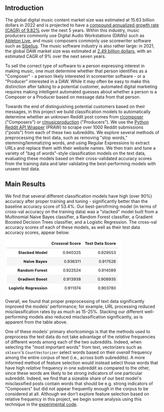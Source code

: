 ## Introduction

The global digital music content market size was estimated at 15.63 billion dollars in 2022 and is projected to have a [compound annualized growth rate (CAGR) of 9.82%](https://www.businesswire.com/news/home/20220517005741/en/The-Worldwide-Digital-Music-Content-Industry-is-Expected-to-Reach-25-Billion-by-2027---ResearchAndMarkets.com) over the next 5 years.  Within this industry, music producers commonly use Digital Audio Workstations (DAWs) such as [Ableton Live](https://www.ableton.com/en/shop/live/), and music composers commonly use scorewriter software such as [Sibelius](https://www.avid.com/sibelius).  The music software industry is also rather large: in 2021, the global DAW market size was estimated at [2.49 billion dollars](https://www.fortunebusinessinsights.com/industry-reports/digital-audio-workstation-market-100150), with an estimated CAGR of 9% over the next seven years.

To sell the correct type of software to a person expressing interest in making music, one must determine whether that person identifies as a "Composer" - a person likely interested in scorewriter software - or a "Producer" interested in a DAW.  While it may often be easy to make this distinction after talking to a potential customer, automated digital marketing requires making intelligent automated guesses about whether a person is a Composer or a Producer based on message data from that person.

Towards the end of distinguishing potential customers based on their messages, in this project we build classification models to automatically determine whether an unknown Reddit post comes from [r/composer](https://www.reddit.com/r/composer/) ("Composers") or [r/musicproduction](https://www.reddit.com/r/musicproduction/) ("Producers").  We use the [Python Reddit API Wrapper](https://praw.readthedocs.io/en/stable/) (PRAW) to scrape over 1000 Reddit submissions ("posts") from each of these two subreddits.  We explore several methods of preprocessing the text data, such as removing "stop words," stemming/lemmatizing words, and using Regular Expressions to extract URLs and replace them with their website names.  We then train and tune a variety of "bag of words"-style classification models on the text data, evaluating these models based on their cross-validated accuracy scores from the training data and later validating the best-performing models with unseen test data.



## Main Results

We find that several different classification models have high (over 90%) accuracy after proper training and tuning - significantly better than the baseline accuracy score of 53.4%.  Our best-perofrming model (in terms of cross-val accuracy on the training data) was a "stacked" model built from a Multinomial Naive Bayes classifier, a Random Forest classifier, a Gradient Boosted Decision Trees classifier, and a Logistic Regression.  The cross-val accuracy scores of each of these models, as well as their test data accuracy scores, appear below.

![scores](./images/model_scores.png)

Overall, we found that proper preprocessing of text data significantly improved the models' performance; for example, URL processing reduced misclassification rates by as much as 15-25%.  Stacking our different well-performing models also reduced misclassification significantly, as is apparent from the table above.

One of these models' primary shortcomings is that the methods used to preprocess the text data do not take advantage of the *relative* frequencies of different words among each of the two subreddits.  Indeed, when selecting the "most important words" from text, vectorizers such as `sklearn`'s `CountVectorizer` select words based on their *overall* frequency among the entire corpus of text (i.e., across both subreddits).  A more informed method of feature selection would instead select those words that have high *relative* frequency in one subreddit as compared to the other, since these words are likely to be strong indicators of one particular subreddit.  Indeed, we find that a sizeable share of our best model's misclassified posts contain words that should be e.g. strong indicators of "Composers" but did not appear frequently enough in the corpus to be considered at all.  Although we don't explore feature selection based on relative frequency in this project, we begin some analysis using this technique in the [experimental code](./code/experimental/frequency_ratio_modeling.ipynb).

